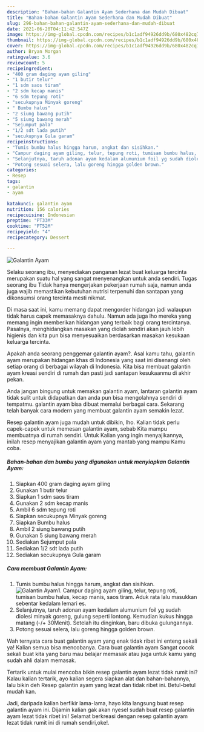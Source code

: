 ```yaml
---
description: "Bahan-bahan Galantin Ayam Sederhana dan Mudah Dibuat"
title: "Bahan-bahan Galantin Ayam Sederhana dan Mudah Dibuat"
slug: 296-bahan-bahan-galantin-ayam-sederhana-dan-mudah-dibuat
date: 2021-06-20T04:11:42.547Z
image: https://img-global.cpcdn.com/recipes/b1c1adf94926dd9b/680x482cq70/galantin-ayam-foto-resep-utama.jpg
thumbnail: https://img-global.cpcdn.com/recipes/b1c1adf94926dd9b/680x482cq70/galantin-ayam-foto-resep-utama.jpg
cover: https://img-global.cpcdn.com/recipes/b1c1adf94926dd9b/680x482cq70/galantin-ayam-foto-resep-utama.jpg
author: Bryan Morgan
ratingvalue: 3.6
reviewcount: 5
recipeingredient:
- "400 gram daging ayam giling"
- "1 butir telur"
- "1 sdm saos tiram"
- "2 sdm kecap manis"
- "6 sdm tepung roti"
- "secukupnya Minyak goreng"
- " Bumbu halus"
- "2 siung bawang putih"
- "5 siung bawang merah"
- "Sejumput pala"
- "1/2 sdt lada putih"
- "secukupnya Gula garam"
recipeinstructions:
- "Tumis bumbu halus hingga harum, angkat dan sisihkan."
- "Campur daging ayam giling, telur, tepung roti, tumisan bumbu halus, kecap manis, saos tiram. Aduk rata lalu masukkan sebentar kedalam lemari es."
- "Selanjutnya, taruh adonan ayam kedalam alumunium foil yg sudah diolesi minyak goreng, gulung seperti lontong. Kemudian kukus hingga matang (-/+ 30Menit). Setelah itu dinginkan, baru dibuka gulungannya."
- "Potong sesuai selera, lalu goreng hingga golden brown."
categories:
- Resep
tags:
- galantin
- ayam

katakunci: galantin ayam 
nutrition: 156 calories
recipecuisine: Indonesian
preptime: "PT33M"
cooktime: "PT52M"
recipeyield: "4"
recipecategory: Dessert

---
```



![Galantin Ayam](https://img-global.cpcdn.com/recipes/b1c1adf94926dd9b/680x482cq70/galantin-ayam-foto-resep-utama.jpg)

Selaku seorang ibu, menyediakan panganan lezat buat keluarga tercinta merupakan suatu hal yang sangat menyenangkan untuk anda sendiri. Tugas seorang ibu Tidak hanya mengerjakan pekerjaan rumah saja, namun anda juga wajib memastikan kebutuhan nutrisi terpenuhi dan santapan yang dikonsumsi orang tercinta mesti nikmat.

Di masa  saat ini, kamu memang dapat mengorder hidangan jadi walaupun tidak harus capek memasaknya dahulu. Namun ada juga lho mereka yang memang ingin memberikan hidangan yang terbaik bagi orang tercintanya. Pasalnya, menghidangkan masakan yang diolah sendiri akan jauh lebih higienis dan kita pun bisa menyesuaikan berdasarkan masakan kesukaan keluarga tercinta. 



Apakah anda seorang penggemar galantin ayam?. Asal kamu tahu, galantin ayam merupakan hidangan khas di Indonesia yang saat ini disenangi oleh setiap orang di berbagai wilayah di Indonesia. Kita bisa membuat galantin ayam kreasi sendiri di rumah dan pasti jadi santapan kesukaanmu di akhir pekan.

Anda jangan bingung untuk memakan galantin ayam, lantaran galantin ayam tidak sulit untuk didapatkan dan anda pun bisa mengolahnya sendiri di tempatmu. galantin ayam bisa dibuat memalui berbagai cara. Sekarang telah banyak cara modern yang membuat galantin ayam semakin lezat.

Resep galantin ayam juga mudah untuk dibikin, lho. Kalian tidak perlu capek-capek untuk memesan galantin ayam, sebab Kita mampu membuatnya di rumah sendiri. Untuk Kalian yang ingin menyajikannya, inilah resep menyajikan galantin ayam yang mantab yang mampu Kamu coba.

<!--inarticleads1-->

##### Bahan-bahan dan bumbu yang digunakan untuk menyiapkan Galantin Ayam:

1. Siapkan 400 gram daging ayam giling
1. Gunakan 1 butir telur
1. Siapkan 1 sdm saos tiram
1. Gunakan 2 sdm kecap manis
1. Ambil 6 sdm tepung roti
1. Siapkan secukupnya Minyak goreng
1. Siapkan  Bumbu halus
1. Ambil 2 siung bawang putih
1. Gunakan 5 siung bawang merah
1. Sediakan Sejumput pala
1. Sediakan 1/2 sdt lada putih
1. Sediakan secukupnya Gula garam




<!--inarticleads2-->

##### Cara membuat Galantin Ayam:

1. Tumis bumbu halus hingga harum, angkat dan sisihkan.
<img src="https://img-global.cpcdn.com/steps/e634005edc0c5866/160x128cq70/galantin-ayam-langkah-memasak-1-foto.jpg" alt="Galantin Ayam">1. Campur daging ayam giling, telur, tepung roti, tumisan bumbu halus, kecap manis, saos tiram. Aduk rata lalu masukkan sebentar kedalam lemari es.
1. Selanjutnya, taruh adonan ayam kedalam alumunium foil yg sudah diolesi minyak goreng, gulung seperti lontong. Kemudian kukus hingga matang (-/+ 30Menit). Setelah itu dinginkan, baru dibuka gulungannya.
1. Potong sesuai selera, lalu goreng hingga golden brown.




Wah ternyata cara buat galantin ayam yang enak tidak ribet ini enteng sekali ya! Kalian semua bisa mencobanya. Cara buat galantin ayam Sangat cocok sekali buat kita yang baru mau belajar memasak atau juga untuk kamu yang sudah ahli dalam memasak.

Tertarik untuk mulai mencoba bikin resep galantin ayam lezat tidak rumit ini? Kalau kalian tertarik, ayo kalian segera siapkan alat dan bahan-bahannya, lalu bikin deh Resep galantin ayam yang lezat dan tidak ribet ini. Betul-betul mudah kan. 

Jadi, daripada kalian berfikir lama-lama, hayo kita langsung buat resep galantin ayam ini. Dijamin kalian gak akan nyesel sudah buat resep galantin ayam lezat tidak ribet ini! Selamat berkreasi dengan resep galantin ayam lezat tidak rumit ini di rumah sendiri,oke!.

